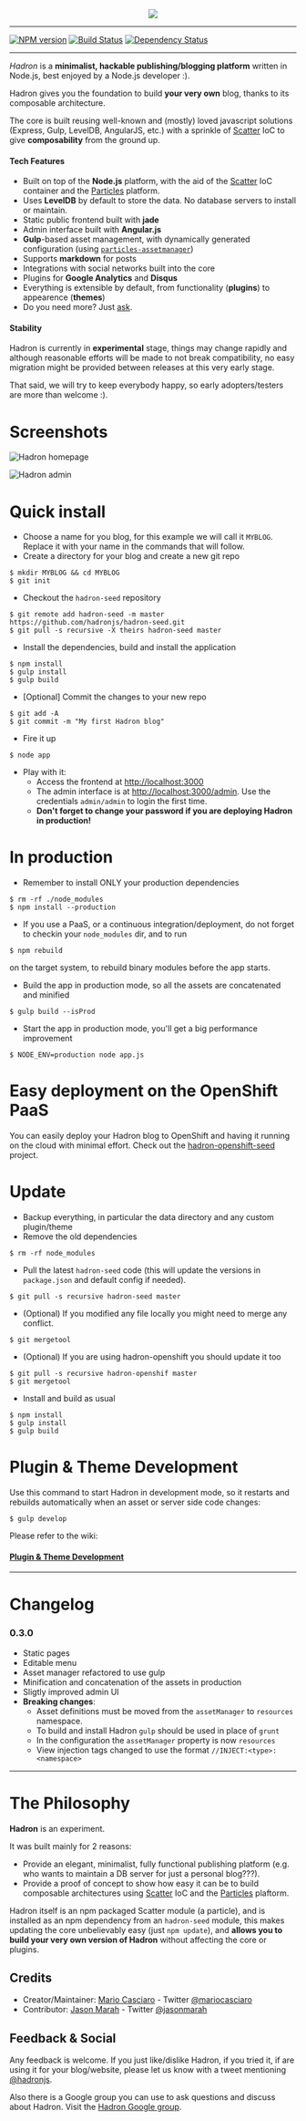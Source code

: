 <p align="center">
<img src="https://raw.github.com/hadronjs/resources/master/hadron_full.png"/>
</p>


----
[![NPM version](https://badge.fury.io/js/hadron.png)](http://badge.fury.io/js/hadron)
[![Build Status](https://travis-ci.org/hadronjs/hadron.png)](https://travis-ci.org/hadronjs/hadron)
[![Dependency Status](https://gemnasium.com/hadronjs/hadron.png)](https://gemnasium.com/hadronjs/hadron)

----

*Hadron* is a **minimalist, hackable publishing/blogging platform** written in Node.js, best enjoyed by a Node.js developer :).

Hadron gives you the foundation to build **your very own** blog, thanks to its composable architecture.

The core is built reusing well-known and (mostly) loved javascript solutions  (Express, Gulp, LevelDB, AngularJS, etc.) with a sprinkle of [Scatter](https://github.com/mariocasciaro/scatter) IoC to give **composability** from the ground up.

#### Tech Features

* Built on top of the **Node.js** platform, with the aid of the [Scatter](https://github.com/mariocasciaro/scatter) IoC container and the [Particles](https://github.com/particles) platform.
* Uses **LevelDB** by default to store the data. No database servers to install or maintain.
* Static public frontend built with **jade**
* Admin interface built with **Angular.js**
* **Gulp**-based asset management, with dynamically generated configuration (using [`particles-assetmanager`](https://github.com/particles/particles-assetmanager))
* Supports **markdown** for posts
* Integrations with social networks built into the core
* Plugins for **Google Analytics** and **Disqus**
* Everything is extensible by default, from functionality (**plugins**) to appearence (**themes**)
* Do you need more? Just [ask](https://github.com/hadronjs/hadron/issues).

#### Stability

Hadron is currently in **experimental** stage, things may change rapidly and although reasonable efforts will be made to not break compatibility, no easy migration might be provided between releases at this very early stage.

That said, we will try to keep everybody happy, so early adopters/testers are more than welcome :).
# Screenshots

![Hadron homepage](https://raw.github.com/hadronjs/resources/master/hadron_screenshot1.jpeg)

![Hadron admin](https://raw.github.com/hadronjs/resources/master/hadron_screenshot2.jpeg)

# Quick install

* Choose a name for you blog, for this example we will call it `MYBLOG`. Replace it with your name in the commands 
  that will follow.
* Create a directory for your blog and create a new git repo
```
$ mkdir MYBLOG && cd MYBLOG
$ git init
```

* Checkout the `hadron-seed` repository
```
$ git remote add hadron-seed -m master https://github.com/hadronjs/hadron-seed.git
$ git pull -s recursive -X theirs hadron-seed master
```

* Install the dependencies, build and install the application
```
$ npm install
$ gulp install
$ gulp build
```

* [Optional] Commit the changes to your new repo
```
$ git add -A
$ git commit -m "My first Hadron blog"
```

* Fire it up
```
$ node app
```
* Play with it:
    * Access the frontend at [http://localhost:3000](http://localhost:3000)
    * The admin interface is at [http://localhost:3000/admin](http://localhost:3000/admin). Use the credentials `admin/admin` to login the first time.
    * **Don't forget to change your password if you are deploying Hadron in production!**

# In production

* Remember to install ONLY your production dependencies
```
$ rm -rf ./node_modules
$ npm install --production
```

* If you use a PaaS, or a continuous integration/deployment, do not forget to checkin your `node_modules` dir, and to run
```
$ npm rebuild
```
on the target system, to rebuild binary modules before the app starts.
* Build the app in production mode, so all the assets are concatenated and minified
```
$ gulp build --isProd
```
* Start the app in production mode, you'll get a big performance improvement
```
$ NODE_ENV=production node app.js
```

# Easy deployment on the OpenShift PaaS

You can easily deploy your Hadron blog to OpenShift and having it running on the cloud with minimal effort. Check out the [hadron-openshift-seed](https://github.com/hadronjs/hadron-openshift-seed) project.

# Update

* Backup everything, in particular the data directory and any custom plugin/theme
* Remove the old dependencies
```
$ rm -rf node_modules
```

* Pull the latest `hadron-seed` code (this will update the versions in `package.json` and default config if needed).
```
$ git pull -s recursive hadron-seed master
```

* (Optional) If you modified any file locally you might need to merge any conflict.
```
$ git mergetool
```

* (Optional) If you are using hadron-openshift you should update it too
```
$ git pull -s recursive hadron-openshif master
$ git mergetool
```

* Install and build as usual
```
$ npm install
$ gulp install
$ gulp build
```

# Plugin & Theme Development

Use this command to start Hadron in development mode, so it restarts and rebuilds automatically when an asset or server side code changes:
```
$ gulp develop
```

Please refer to the wiki: 

#### [Plugin & Theme Development](https://github.com/hadronjs/hadron/wiki/Develop)

-----
# Changelog

### 0.3.0

* Static pages
* Editable menu
* Asset manager refactored to use gulp
* Minification and concatenation of the assets in production
* Sligtly improved admin UI
* **Breaking changes**: 
    * Asset definitions must be moved from the `assetManager` to `resources` namespace.
    * To build and install Hadron `gulp` should be used in place of `grunt`
    * In the configuration the `assetManager` property is now `resources`
    * View injection tags changed to use the format `//INJECT:<type>:<namespace>`

-----

# The Philosophy

**Hadron** is an experiment.

It was built mainly for 2 reasons:

* Provide an elegant, minimalist, fully functional publishing platform (e.g. who wants to maintain a DB server for just a personal blog???).
* Provide a proof of concept to show how easy it can be to build composable architectures using [Scatter](https://github.com/mariocasciaro/scatter) IoC and the [Particles](https://github.com/particles) plaftorm.

Hadron itself is an npm packaged Scatter module (a particle), and is installed as an npm dependency from an `hadron-seed` module, this makes updating the core unbelievably easy (just `npm update`), and **allows you to build your very own version of Hadron** without affecting the core or plugins.

## Credits

* Creator/Maintainer: [Mario Casciaro](https://github.com/mariocasciaro) - Twitter [@mariocasciaro](https://twitter.com/mariocasciaro)
* Contributor: [Jason Marah](https://github.com/jasonmarah) - Twitter [@jasonmarah](https://twitter.com/jasonmarah)

## Feedback & Social

Any feedback is welcome. If you just like/dislike Hadron, if you tried it, if are using it for your blog/website, 
please let us know with a tweet mentioning [@hadronjs](https://twitter.com/hadronjs).

Also there is a Google group you can use to ask questions and discuss about Hadron. 
Visit the [Hadron Google group](http://groups.google.com/d/forum/hadronjs).
